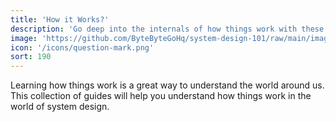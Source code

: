 ```yaml
---
title: 'How it Works?'
description: 'Go deep into the internals of how things work with these visual guides ranging from OAuth2 to how the internet works.'
image: 'https://github.com/ByteByteGoHq/system-design-101/raw/main/images/oAuth2.jpg'
icon: '/icons/question-mark.png'
sort: 190
---
```


Learning how things work is a great way to understand the world around us. This collection of guides will help you understand how things work in the world of system design.
